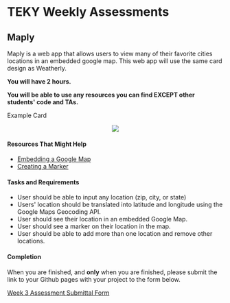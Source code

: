 # TEKY Weekly Assessments

## Maply

Maply is a web app that allows users to view many of their favorite cities locations in an embedded google map. This web app will use the same card design as Weatherly.

**You will have 2 hours.**

**You will be able to use any resources you can find EXCEPT other students' code and TAs.**

Example Card
<p align="center">
  <img src="http://i.imgur.com/ucbCgVb.png/">
</p>

#### Resources That Might Help

- [Embedding a Google Map](https://developers.google.com/maps/documentation/javascript/tutorial)
- [Creating a Marker](https://developers.google.com/maps/documentation/javascript/markers)

#### Tasks and Requirements

  - User should be able to input any location (zip, city, or state)
  - Users' location should be translated into latitude and longitude using the Google Maps Geocoding API.
  - User should see their location in an embedded Google Map.
  - User should see a marker on their location in the map.
  - User should be able to add more than one location and remove other locations.

#### Completion

When you are finished, and **only** when you are finished, please submit the link to your Github pages with your project to the form below.

[Week 3 Assessment Submittal Form](https://goo.gl/forms/rUHqET8eLfeYYUFC3)
